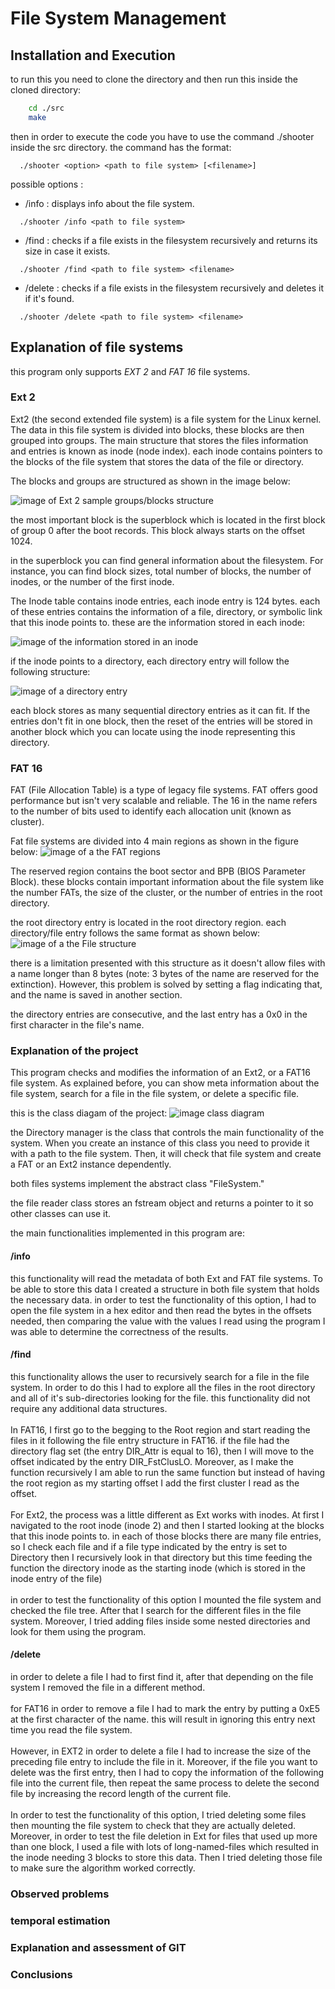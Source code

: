 # File System Management

<h2>Installation and Execution</h2>
  to run this you need to clone the directory and then run this inside the cloned directory:
  
``` bash
    cd ./src
    make
```
  then in order to execute the code you have to use the command ./shooter inside the src directory.
  the command has the format:

```
  ./shooter <option> <path to file system> [<filename>]
```

  possible options : 
  
  - /info : displays info about the file system.

```
  ./shooter /info <path to file system> 
```

  - /find : checks if a file exists in the filesystem recursively and returns its size in case it exists.

```
  ./shooter /find <path to file system> <filename>
```

  - /delete : checks if a file exists in the filesystem recursively and deletes it if it's found.

```
  ./shooter /delete <path to file system> <filename>
```

<h2>Explanation of file systems</h2>

this program only supports <i>EXT 2</i> and <i>FAT 16</i> file systems.

<h3>Ext 2</h3>
  Ext2 (the second extended file system) is a file system for the Linux kernel. The data in this file system is divided into blocks, these blocks are then grouped into groups. 
  The main structure that stores the files information and entries is known as inode (node index). each inode contains pointers to the blocks of the file system that stores the data of the file or directory. 

  
  The blocks and groups are structured as shown in the image below:
  
  ![image of Ext 2 sample groups/blocks structure](https://user-images.githubusercontent.com/45884568/119158873-f8429900-ba56-11eb-9711-598e5b0e817e.png)

  the most important block is the superblock which is located in the first block of group 0 after the boot records. This block always starts on the offset 1024.

  in the superblock you can find general information about the filesystem. For instance, you can find block sizes, total number of blocks, the number of inodes, or the number of  the first inode. 

  The Inode table contains inode entries, each inode entry is 124 bytes. each of these entries contains the information of a file, directory, or symbolic link that this inode points to. these are the information stored in each inode:

  ![image of the information stored in an inode](https://user-images.githubusercontent.com/45884568/119240304-fa881e80-bb4e-11eb-8720-36cef4d181af.png)

  if the inode points to a directory, each directory entry will follow the following structure:
  
  ![image of a directory entry](https://user-images.githubusercontent.com/45884568/119240323-1986b080-bb4f-11eb-9725-964860ba7519.png)

  each block stores as many sequential directory entries as it can fit. If the entries don't fit in one block, then the reset of the entries will be stored in another block which you can locate using the inode representing this directory.




<h3>FAT 16</h3>
  FAT (File Allocation Table) is a type of legacy file systems. FAT offers good performance but isn't very scalable and reliable. The 16 in the name refers to the number of bits used to identify each allocation unit (known as cluster).

  Fat file systems are divided into 4 main regions as shown in the figure below:
    ![image of a the FAT regions](https://user-images.githubusercontent.com/45884568/119271860-b571f400-bc03-11eb-9507-5274ae3de8f6.png)

    

  The reserved region contains the boot sector and BPB (BIOS Parameter Block). these blocks contain important information about the file system like the number FATs, the size of the cluster, or the number of entries in the root directory. 

  the root directory entry is located in the root directory region. each directory/file entry follows the same format as shown below: 
    ![image of a the File structure](https://user-images.githubusercontent.com/45884568/119271839-a12df700-bc03-11eb-9bfb-cea78efb2ac1.png)

  there is a limitation presented with this structure as it doesn't allow files with a name longer than 8 bytes (note: 3 bytes of the name are reserved for the extinction). However, this problem is solved by setting a flag indicating that, and the name is saved in another section. 

  the directory entries are consecutive, and the last entry has a 0x0 in the first character in the file's name. 
 
<h3>Explanation of the project</h3>
  This program checks and modifies the information of an Ext2, or a FAT16 file system. As explained before, you can show meta information about the file system, search for a file in the file system, or delete a specific file.

  this is the class diagam of the project:
  ![image class diagram](https://user-images.githubusercontent.com/45884568/119272505-8ad56a80-bc06-11eb-9f52-0b4207814148.png)

  the Directory manager is the class that controls the main functionality of the system. When you create an instance of this class you need to provide it with a path to the file system. Then, it will check that file system and create a FAT or an Ext2 instance dependently. 

  both files systems implement the abstract class "FileSystem."

  the file reader class stores an fstream object and returns a pointer to it so other classes can use it.

  the main functionalities implemented in this program are:  

  <h4>/info</h4>
      this functionality will read the metadata of both Ext and FAT file systems. To be able to store this data 
        I created a structure in both file system that holds the necessary data.
      in order to test the functionality of this option, I had to open the file system in a hex editor
        and then read the bytes in the offsets needed, then comparing the value with the 
        values I read using the program I was able to determine the correctness of the results.

  <h4>/find</h4>
        this functionality allows the user to recursively search for a file in the file system. 
        In order to do this I had to explore all the files in the root directory and all of it's sub-directories
        looking for the file. this functionality did not require any additional data structures.
        <br><br>
        In FAT16, I first go to the begging to the Root region and start reading the files in it following the file entry structure in FAT16.
        if the file had the directory flag set (the entry DIR_Attr is equal to 16), then I will move to the offset indicated by the entry DIR_FstClusLO.
        Moreover, as I make the function recursively I am able to run the same function but instead of having the root region as my starting offset 
        I add the first cluster I read as the offset.
        <br><br>
        For Ext2, the process was a little different as Ext works with inodes. At first I navigated to the root inode (inode 2) and 
        then I started looking at the blocks that this inode points to. in each of those blocks there are many file entries, 
        so I check each file and if a file type indicated by the entry is set to Directory then I recursively look in that 
        directory but this time feeding the function the directory inode as the starting inode (which is stored in the inode entry of the file)    
        <br><br>
        in order to test the functionality of this option I mounted the file system and checked the file tree. 
        After that I search for the different files in the file system. Moreover, I tried adding files inside some nested
        directories and look for them using the program.

  <h4>/delete</h4>
        in order to delete a file I had to first find it, after that depending on the file system I removed the file in a different method.
        <br><br>
        for FAT16 in order to remove a file I had to mark the entry by putting a 0xE5 at the first character of the name. 
        this will result in ignoring this entry next time you read the file system.
        <br><br>
        However, in EXT2 in order to delete a file I had to increase the size of the preceding file entry to include the file in it. 
        Moreover, if the file you want to delete was the first entry, then I had to copy the information of the following file into the 
        current file, then repeat the same process to delete the second file by increasing the record length of the current file.
        <br><br>        
        In order to test the functionality of this option, I tried deleting some files then mounting the file system to check that they are actually deleted.
        Moreover, in order to test the file deletion in Ext for files that used up more than one block, I used a file with lots of long-named-files 
        which resulted in the inode needing 3 blocks to store this data.
        Then I tried deleting those file to make sure the algorithm worked correctly.


<h3>Observed problems</h3>


<h3>temporal estimation</h3>



<h3>Explanation and assessment of GIT</h3>


<h3>Conclusions</h3>
